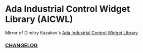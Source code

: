 # Ada Industrial Control Widget Library (AICWL)

Mirror of Dimitry Kazakov's [Ada Industrial Control Widget Library](http://www.dmitry-kazakov.de/ada/aicwl.htm)

### [CHANGELOG](http://www.dmitry-kazakov.de/ada/aicwl.htm#changes_log)
